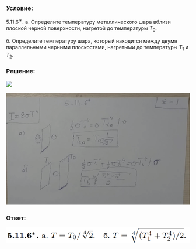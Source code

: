 ###  Условие: 

$5.11.6^{∗}.$ а. Определите температуру металлического шара вблизи плоской черной поверхности, нагретой до температуры $T_0$. 

б. Определите температуру шара, который находится между двумя параллельными черными плоскостями, нагретыми до температуры $T_1$ и $T_2$. 

###  Решение: 

![](https://www.youtube.com/embed/2AXM4KQf2ZA) 

![|1618x980, 67%](../../img/5.11.6/01.png) 

###  Ответ: 

![|968x79, 67%](../../img/5.11.6/ans.png) 
